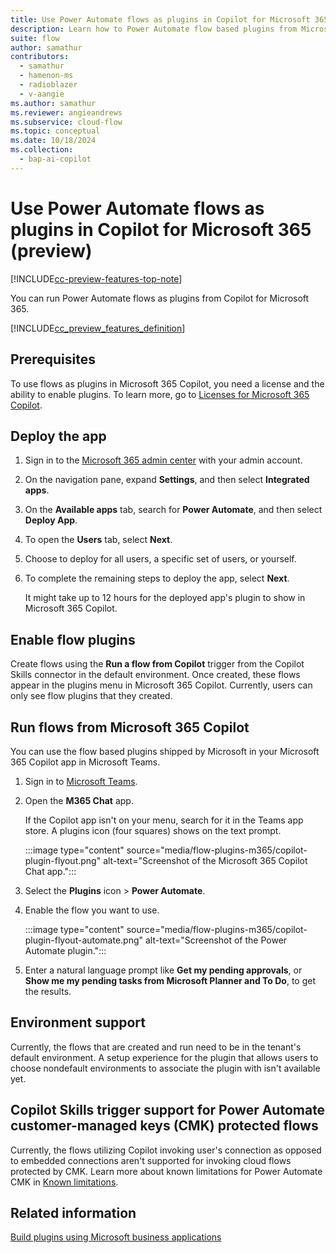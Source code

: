 ```yaml
---
title: Use Power Automate flows as plugins in Copilot for Microsoft 365 (preview)
description: Learn how to Power Automate flow based plugins from Microsoft Copilot.
suite: flow
author: samathur
contributors:
  - samathur
  - hamenon-ms
  - radioblazer
  - v-aangie
ms.author: samathur
ms.reviewer: angieandrews
ms.subservice: cloud-flow
ms.topic: conceptual
ms.date: 10/18/2024
ms.collection: 
  - bap-ai-copilot
---
```


# Use Power Automate flows as plugins in Copilot for Microsoft 365 (preview)

[!INCLUDE[cc-preview-features-top-note](./includes/cc-preview-features-top-note.md)]

You can run Power Automate flows as plugins from Copilot for Microsoft 365.

[!INCLUDE[cc_preview_features_definition](includes/cc-preview-features-definition.md)]

## Prerequisites

To use flows as plugins in Microsoft 365 Copilot, you need a license and the ability to enable plugins. To learn more, go to [Licenses for Microsoft 365 Copilot](/microsoft-365-copilot/extensibility/overview-business-applications#get-copilot-for-microsoft-365-licenses-and-enable-plugins).

## Deploy the app

1. Sign in to the [Microsoft 365 admin center](https://admin.microsoft.com/adminportal/home?#/homepage) with your admin account.
1. On the navigation pane, expand **Settings**, and then select **Integrated apps**.
1. On the **Available apps** tab, search for **Power Automate**, and then select **Deploy App**.
1. To open the **Users** tab, select **Next**.
1. Choose to deploy for all users, a specific set of users, or yourself.
1. To complete the remaining steps to deploy the app, select **Next**.

    It might take up to 12 hours for the deployed app's plugin to show in Microsoft 365 Copilot.

## Enable flow plugins

Create flows using the **Run a flow from Copilot** trigger from the Copilot Skills connector in the default environment. Once created, these flows appear in the plugins menu in Microsoft 365 Copilot. Currently, users can only see flow plugins that they created.

## Run flows from Microsoft 365 Copilot

You can use the flow based plugins shipped by Microsoft in your Microsoft 365 Copilot app in Microsoft Teams.

1. Sign in to [Microsoft Teams](https://teams.microsoft.com).
1. Open the **M365 Chat** app.

    If the Copilot app isn't on your menu, search for it in the Teams app store. A plugins icon (four squares) shows on the text prompt.

    :::image type="content" source="media/flow-plugins-m365/copilot-plugin-flyout.png" alt-text="Screenshot of the Microsoft 365 Copilot Chat app.":::

1. Select the **Plugins** icon > **Power Automate**.
1. Enable the flow you want to use.

    :::image type="content" source="media/flow-plugins-m365/copilot-plugin-flyout-automate.png" alt-text="Screenshot of the Power Automate plugin.":::

1. Enter a natural language prompt like **Get my pending approvals**, or **Show me my pending tasks from Microsoft Planner and To Do**, to get the results.

## Environment support

Currently, the flows that are created and run need to be in the tenant's default environment. A setup experience for the plugin that allows users to choose nondefault environments to associate the plugin with isn't available yet.

## Copilot Skills trigger support for Power Automate customer-managed keys (CMK) protected flows

Currently, the flows utilizing Copilot invoking user's connection as opposed to embedded connections aren't supported for invoking cloud flows protected by CMK. Learn more about known limitations for Power Automate CMK in [Known limitations](customer-managed-keys.md#known-limitations).

## Related information

[Build plugins using Microsoft business applications](/microsoft-365-copilot/extensibility/overview-business-applications)
